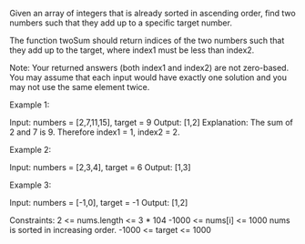 Given an array of integers that is already sorted in ascending order, find two numbers such that they add up to a specific target number.

The function twoSum should return indices of the two numbers such that they add up to the target, where index1 must be less than index2.

Note:
    Your returned answers (both index1 and index2) are not zero-based.
    You may assume that each input would have exactly one solution and you may not use the same element twice.

Example 1:

Input: numbers = [2,7,11,15], target = 9
Output: [1,2]
Explanation: The sum of 2 and 7 is 9. Therefore index1 = 1, index2 = 2.

Example 2:

Input: numbers = [2,3,4], target = 6
Output: [1,3]

Example 3:

Input: numbers = [-1,0], target = -1
Output: [1,2]

Constraints:
    2 <= nums.length <= 3 * 104
    -1000 <= nums[i] <= 1000
    nums is sorted in increasing order.
    -1000 <= target <= 1000
